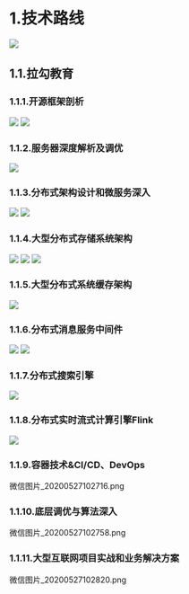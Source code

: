 # 1.技术路线
![](/static/image/微信截图_20200522180123.png)
## 1.1.拉勾教育
### 1.1.1.开源框架剖析
![](/static/image/微信图片_20200527102115.png)
![](/static/image/微信图片_20200527102203.png)

### 1.1.2.服务器深度解析及调优
![](/static/image/微信图片_20200527102233.jpg)

### 1.1.3.分布式架构设计和微服务深入
![](/static/image/微信图片_20200527102312.jpg)
![](/static/image/微信图片_20200527102350.jpg)
### 1.1.4.大型分布式存储系统架构
![](/static/image/微信图片_20200527102410.jpg)
![](/static/image/微信图片_20200527102444.jpg)
![](/static/image/微信图片_20200527102503.png)
### 1.1.5.大型分布式系统缓存架构
![](/static/image/微信图片_20200527102525.jpg)
### 1.1.6.分布式消息服务中间件
![](/static/image/微信图片_20200527102556.jpg)
![](/static/image/微信图片_20200527102623.jpg)
### 1.1.7.分布式搜索引擎
![](/static/image/微信图片_20200527102647.png)
### 1.1.8.分布式实时流式计算引擎Flink
![](/static/image/微信图片_20200527102733.png)
### 1.1.9.容器技术&CI/CD、DevOps
微信图片_20200527102716.png
### 1.1.10.底层调优与算法深入
微信图片_20200527102758.png
### 1.1.11.大型互联网项目实战和业务解决方案
微信图片_20200527102820.png